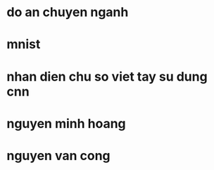 # do an chuyen nganh
# mnist
# nhan dien chu so viet tay su dung cnn
# nguyen minh hoang
# nguyen van cong
